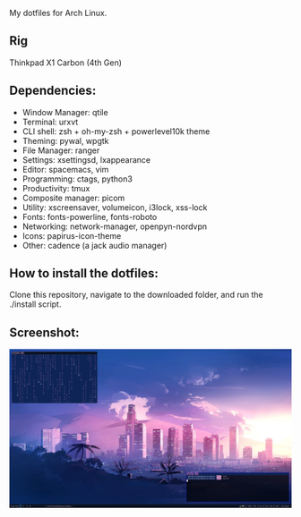 My dotfiles for Arch Linux.

## Rig
Thinkpad X1 Carbon (4th Gen)

## Dependencies:
* Window Manager: qtile
* Terminal: urxvt
* CLI shell: zsh + oh-my-zsh + powerlevel10k theme
* Theming: pywal, wpgtk
* File Manager: ranger
* Settings: xsettingsd, lxappearance
* Editor: spacemacs, vim
* Programming: ctags, python3
* Productivity: tmux
* Composite manager: picom
* Utility: xscreensaver, volumeicon, i3lock, xss-lock
* Fonts: fonts-powerline, fonts-roboto
* Networking: network-manager, openpyn-nordvpn
* Icons: papirus-icon-theme
* Other: cadence (a jack audio manager)

## How to install the dotfiles:
Clone this repository, navigate to the downloaded folder, and run the ./install script.

## Screenshot:

![Alt text](screenshot.png?raw=true "Screenshot")
